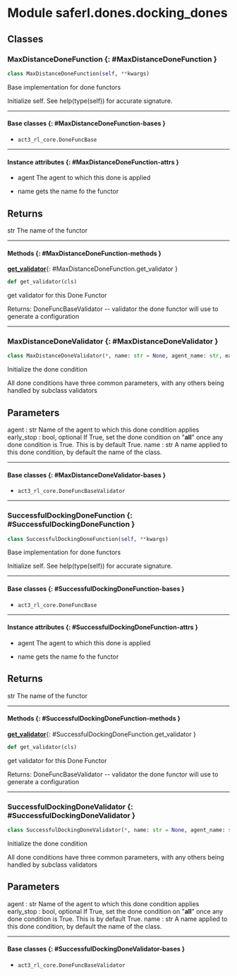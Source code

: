 # Module saferl.dones.docking_dones


## Classes

### MaxDistanceDoneFunction {: #MaxDistanceDoneFunction }

```python
class MaxDistanceDoneFunction(self, **kwargs)
```

Base implementation for done functors
    

Initialize self.  See help(type(self)) for accurate signature.


------

#### Base classes {: #MaxDistanceDoneFunction-bases }

* `act3_rl_core.DoneFuncBase`


------

#### Instance attributes {: #MaxDistanceDoneFunction-attrs }

* agent The agent to which this done is applied

* name gets the name fo the functor

Returns
-------
str
    The name of the functor


------

#### Methods {: #MaxDistanceDoneFunction-methods }

[**get_validator**](#MaxDistanceDoneFunction.get_validator){: #MaxDistanceDoneFunction.get_validator }

```python
def get_validator(cls)
```

get validator for this Done Functor

Returns:
    DoneFuncBaseValidator -- validator the done functor will use to generate a configuration

------

### MaxDistanceDoneValidator {: #MaxDistanceDoneValidator }

```python
class MaxDistanceDoneValidator(*, name: str = None, agent_name: str, early_stop: bool = True, max_distance: float)
```

Initialize the done condition

All done conditions have three common parameters, with any others being handled by subclass validators

Parameters
----------
agent : str
    Name of the agent to which this done condition applies
early_stop : bool, optional
    If True, set the done condition on "__all__" once any done condition is True.  This is by default True.
name : str
    A name applied to this done condition, by default the name of the class.


------

#### Base classes {: #MaxDistanceDoneValidator-bases }

* `act3_rl_core.DoneFuncBaseValidator`


------

### SuccessfulDockingDoneFunction {: #SuccessfulDockingDoneFunction }

```python
class SuccessfulDockingDoneFunction(self, **kwargs)
```

Base implementation for done functors
    

Initialize self.  See help(type(self)) for accurate signature.


------

#### Base classes {: #SuccessfulDockingDoneFunction-bases }

* `act3_rl_core.DoneFuncBase`


------

#### Instance attributes {: #SuccessfulDockingDoneFunction-attrs }

* agent The agent to which this done is applied

* name gets the name fo the functor

Returns
-------
str
    The name of the functor


------

#### Methods {: #SuccessfulDockingDoneFunction-methods }

[**get_validator**](#SuccessfulDockingDoneFunction.get_validator){: #SuccessfulDockingDoneFunction.get_validator }

```python
def get_validator(cls)
```

get validator for this Done Functor

Returns:
    DoneFuncBaseValidator -- validator the done functor will use to generate a configuration

------

### SuccessfulDockingDoneValidator {: #SuccessfulDockingDoneValidator }

```python
class SuccessfulDockingDoneValidator(*, name: str = None, agent_name: str, early_stop: bool = True, docking_region_radius: float)
```

Initialize the done condition

All done conditions have three common parameters, with any others being handled by subclass validators

Parameters
----------
agent : str
    Name of the agent to which this done condition applies
early_stop : bool, optional
    If True, set the done condition on "__all__" once any done condition is True.  This is by default True.
name : str
    A name applied to this done condition, by default the name of the class.


------

#### Base classes {: #SuccessfulDockingDoneValidator-bases }

* `act3_rl_core.DoneFuncBaseValidator`
